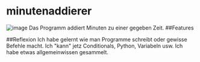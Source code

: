 # minutenaddierer
![image](https://user-images.githubusercontent.com/97455416/148789384-948379ac-b087-4822-904b-33ab8d20c18f.png)
Das Programm addiert Minuten zu einer gegeben Zeit.
##Features



##Reflexion
Ich habe gelernt wie man Programme schreibt oder gewisse Befehle macht. Ich "kann" jetz Conditionals, Python, Variabeln usw. Ich habe etwas allgemeinwissen gesammelt.
